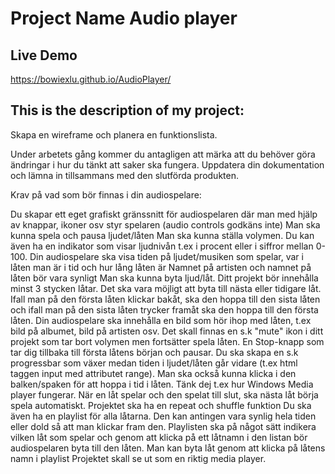 # Project Name Audio player

## Live Demo 
https://bowiexlu.github.io/AudioPlayer/


## This is the description of my project:

Skapa en wireframe och planera en funktionslista.

Under arbetets gång kommer du antagligen att märka att du behöver göra ändringar i hur du tänkt att saker ska fungera. Uppdatera din dokumentation och lämna in tillsammans med den slutförda produkten.

Krav på vad som bör finnas i din audiospelare:

Du skapar ett eget grafiskt gränssnitt för audiospelaren där man med hjälp av knappar, ikoner osv styr spelaren (audio controls godkäns inte)
Man ska kunna spela och pausa ljudet/låten
Man ska kunna ställa volymen. Du kan även ha en indikator som visar ljudnivån t.ex i procent eller i siffror mellan 0-100.
Din audiospelare ska visa tiden på ljudet/musiken som spelar, var i låten man är i tid och hur lång låten är
Namnet på artisten och namnet på låten bör vara synligt
Man ska kunna byta ljud/låt. Ditt projekt bör innehålla minst 3 stycken låtar. Det ska vara möjligt att byta till nästa eller tidigare låt. Ifall man på den första låten klickar bakåt, ska den hoppa till den sista låten och ifall man på den sista låten trycker framåt ska den hoppa till den första låten. 
Din audiospelare ska innehålla en bild som hör ihop med låten, t.ex bild på albumet, bild på artisten osv.
Det skall finnas en s.k "mute" ikon i ditt projekt som tar bort volymen men fortsätter spela låten.
En Stop-knapp som tar dig tillbaka till första låtens början och pausar.
Du ska skapa en s.k progressbar som växer medan tiden i ljudet/låten går vidare (t.ex html taggen input med attributet range). Man ska också kunna klicka i den balken/spaken för att hoppa i tid i låten. Tänk dej t.ex hur Windows Media player fungerar.
När en låt spelar och den spelat till slut, ska nästa låt börja spela automatiskt.
Projektet ska ha en repeat och shuffle funktion
Du ska även ha en playlist för alla låtarna. Den kan antingen vara synlig hela tiden eller dold så att man klickar fram den. Playlisten ska på något sätt indikera vilken låt som spelar och genom att klicka på ett låtnamn i den listan bör audiospelaren byta till den låten.
Man kan byta låt genom att klicka på låtens namn i playlist
Projektet skall se ut som en riktig media player.
